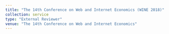 ```yaml
---
title: "The 14th Conference on Web and Internet Economics (WINE 2018)"
collection: service
type: "External Reviewer"
venue: "The 14th Conference on Web and Internet Economics"
---
```

